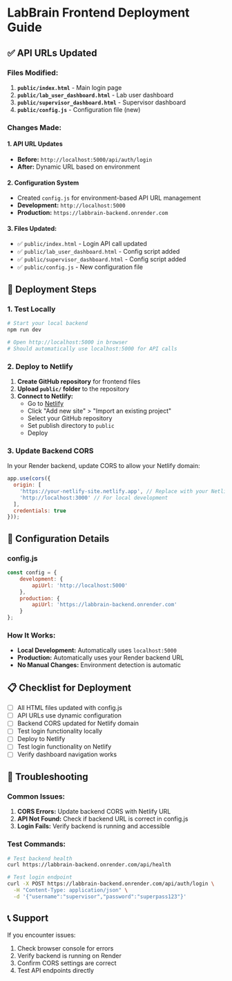 # LabBrain Frontend Deployment Guide

## ✅ API URLs Updated

### Files Modified:
1. **`public/index.html`** - Main login page
2. **`public/lab_user_dashboard.html`** - Lab user dashboard
3. **`public/supervisor_dashboard.html`** - Supervisor dashboard
4. **`public/config.js`** - Configuration file (new)

### Changes Made:

#### 1. API URL Updates
- **Before:** `http://localhost:5000/api/auth/login`
- **After:** Dynamic URL based on environment

#### 2. Configuration System
- Created `config.js` for environment-based API URL management
- **Development:** `http://localhost:5000`
- **Production:** `https://labbrain-backend.onrender.com`

#### 3. Files Updated:
- ✅ `public/index.html` - Login API call updated
- ✅ `public/lab_user_dashboard.html` - Config script added
- ✅ `public/supervisor_dashboard.html` - Config script added
- ✅ `public/config.js` - New configuration file

## 🚀 Deployment Steps

### 1. Test Locally
```bash
# Start your local backend
npm run dev

# Open http://localhost:5000 in browser
# Should automatically use localhost:5000 for API calls
```

### 2. Deploy to Netlify
1. **Create GitHub repository** for frontend files
2. **Upload `public/` folder** to the repository
3. **Connect to Netlify:**
   - Go to [Netlify](https://app.netlify.com/)
   - Click "Add new site" > "Import an existing project"
   - Select your GitHub repository
   - Set publish directory to `public`
   - Deploy

### 3. Update Backend CORS
In your Render backend, update CORS to allow your Netlify domain:
```javascript
app.use(cors({
  origin: [
    'https://your-netlify-site.netlify.app', // Replace with your Netlify URL
    'http://localhost:3000' // For local development
  ],
  credentials: true
}));
```

## 🔧 Configuration Details

### config.js
```javascript
const config = {
    development: {
        apiUrl: 'http://localhost:5000'
    },
    production: {
        apiUrl: 'https://labbrain-backend.onrender.com'
    }
};
```

### How It Works:
- **Local Development:** Automatically uses `localhost:5000`
- **Production:** Automatically uses your Render backend URL
- **No Manual Changes:** Environment detection is automatic

## 📋 Checklist for Deployment

- [ ] All HTML files updated with config.js
- [ ] API URLs use dynamic configuration
- [ ] Backend CORS updated for Netlify domain
- [ ] Test login functionality locally
- [ ] Deploy to Netlify
- [ ] Test login functionality on Netlify
- [ ] Verify dashboard navigation works

## 🐛 Troubleshooting

### Common Issues:
1. **CORS Errors:** Update backend CORS with Netlify URL
2. **API Not Found:** Check if backend URL is correct in config.js
3. **Login Fails:** Verify backend is running and accessible

### Test Commands:
```bash
# Test backend health
curl https://labbrain-backend.onrender.com/api/health

# Test login endpoint
curl -X POST https://labbrain-backend.onrender.com/api/auth/login \
  -H "Content-Type: application/json" \
  -d '{"username":"supervisor","password":"superpass123"}'
```

## 📞 Support
If you encounter issues:
1. Check browser console for errors
2. Verify backend is running on Render
3. Confirm CORS settings are correct
4. Test API endpoints directly 